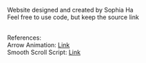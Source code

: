 Website designed and created by Sophia Ha <br>
Feel free to use code, but keep the source link <br><br>

References:<br>
Arrow Animation: <a href="https://frontendscript.com/scroll-down-arrow-animation-css">Link</a><br>
Smooth Scroll Script: <a href="https://www.w3schools.com/jquery/tryit.asp?filename=tryjquery_eff_animate_smoothscroll">Link</a>